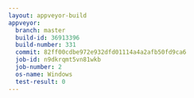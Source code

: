 ```yaml
---
layout: appveyor-build
appveyor:
  branch: master
  build-id: 36913396
  build-number: 331
  commit: 82ff00cdbe972e932dfd01114a4a2afb50fd9ca6
  job-id: n9dkrqmt5vn81wkb
  job-number: 2
  os-name: Windows
  test-result: 0
---
```

